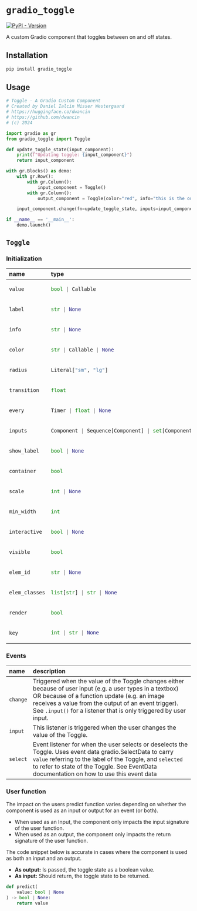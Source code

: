 
# `gradio_toggle`
<a href="https://pypi.org/project/gradio_toggle/" target="_blank"><img alt="PyPI - Version" src="https://img.shields.io/pypi/v/gradio_toggle"></a>  

A custom Gradio component that toggles between on and off states.

## Installation

```bash
pip install gradio_toggle
```

## Usage

```python
# Toggle - A Gradio Custom Component
# Created by Daniel Ialcin Misser Westergaard
# https://huggingface.co/dwancin
# https://github.com/dwancin
# (c) 2024

import gradio as gr
from gradio_toggle import Toggle

def update_toggle_state(input_component):
    print(f"Updating toggle: {input_component}")
    return input_component

with gr.Blocks() as demo:
    with gr.Row():
        with gr.Column():
            input_component = Toggle()
        with gr.Column():
            output_component = Toggle(color="red", info="this is the output", show_label=False, interactive=False, radius="sm", transition=1)

    input_component.change(fn=update_toggle_state, inputs=input_component, outputs=output_component)

if __name__ == '__main__':
    demo.launch()
```

## `Toggle`

### Initialization

<table>
<thead>
<tr>
<th align="left">name</th>
<th align="left" style="width: 25%;">type</th>
<th align="left">default</th>
<th align="left">description</th>
</tr>
</thead>
<tbody>
<tr>
<td align="left"><code>value</code></td>
<td align="left" style="width: 25%;">

```python
bool | Callable
```

</td>
<td align="left"><code>False</code></td>
<td align="left"></td>
</tr>

<tr>
<td align="left"><code>label</code></td>
<td align="left" style="width: 25%;">

```python
str | None
```

</td>
<td align="left"><code>None</code></td>
<td align="left"></td>
</tr>

<tr>
<td align="left"><code>info</code></td>
<td align="left" style="width: 25%;">

```python
str | None
```

</td>
<td align="left"><code>None</code></td>
<td align="left"></td>
</tr>

<tr>
<td align="left"><code>color</code></td>
<td align="left" style="width: 25%;">

```python
str | Callable | None
```

</td>
<td align="left"><code>None</code></td>
<td align="left"></td>
</tr>

<tr>
<td align="left"><code>radius</code></td>
<td align="left" style="width: 25%;">

```python
Literal["sm", "lg"]
```

</td>
<td align="left"><code>"lg"</code></td>
<td align="left"></td>
</tr>

<tr>
<td align="left"><code>transition</code></td>
<td align="left" style="width: 25%;">

```python
float
```

</td>
<td align="left"><code>0.3</code></td>
<td align="left"></td>
</tr>

<tr>
<td align="left"><code>every</code></td>
<td align="left" style="width: 25%;">

```python
Timer | float | None
```

</td>
<td align="left"><code>None</code></td>
<td align="left"></td>
</tr>

<tr>
<td align="left"><code>inputs</code></td>
<td align="left" style="width: 25%;">

```python
Component | Sequence[Component] | set[Component] | None
```

</td>
<td align="left"><code>None</code></td>
<td align="left">None</td>
</tr>

<tr>
<td align="left"><code>show_label</code></td>
<td align="left" style="width: 25%;">

```python
bool | None
```

</td>
<td align="left"><code>None</code></td>
<td align="left"></td>
</tr>

<tr>
<td align="left"><code>container</code></td>
<td align="left" style="width: 25%;">

```python
bool
```

</td>
<td align="left"><code>True</code></td>
<td align="left"></td>
</tr>

<tr>
<td align="left"><code>scale</code></td>
<td align="left" style="width: 25%;">

```python
int | None
```

</td>
<td align="left"><code>None</code></td>
<td align="left"></td>
</tr>

<tr>
<td align="left"><code>min_width</code></td>
<td align="left" style="width: 25%;">

```python
int
```

</td>
<td align="left"><code>160</code></td>
<td align="left"></td>
</tr>

<tr>
<td align="left"><code>interactive</code></td>
<td align="left" style="width: 25%;">

```python
bool | None
```

</td>
<td align="left"><code>None</code></td>
<td align="left"></td>
</tr>

<tr>
<td align="left"><code>visible</code></td>
<td align="left" style="width: 25%;">

```python
bool
```

</td>
<td align="left"><code>True</code></td>
<td align="left"></td>
</tr>

<tr>
<td align="left"><code>elem_id</code></td>
<td align="left" style="width: 25%;">

```python
str | None
```

</td>
<td align="left"><code>None</code></td>
<td align="left"></td>
</tr>

<tr>
<td align="left"><code>elem_classes</code></td>
<td align="left" style="width: 25%;">

```python
list[str] | str | None
```

</td>
<td align="left"><code>None</code></td>
<td align="left"></td>
</tr>

<tr>
<td align="left"><code>render</code></td>
<td align="left" style="width: 25%;">

```python
bool
```

</td>
<td align="left"><code>True</code></td>
<td align="left"></td>
</tr>

<tr>
<td align="left"><code>key</code></td>
<td align="left" style="width: 25%;">

```python
int | str | None
```

</td>
<td align="left"><code>None</code></td>
<td align="left"></td>
</tr>
</tbody></table>


### Events

| name | description |
|:-----|:------------|
| `change` | Triggered when the value of the Toggle changes either because of user input (e.g. a user types in a textbox) OR because of a function update (e.g. an image receives a value from the output of an event trigger). See `.input()` for a listener that is only triggered by user input. |
| `input` | This listener is triggered when the user changes the value of the Toggle. |
| `select` | Event listener for when the user selects or deselects the Toggle. Uses event data gradio.SelectData to carry `value` referring to the label of the Toggle, and `selected` to refer to state of the Toggle. See EventData documentation on how to use this event data |



### User function

The impact on the users predict function varies depending on whether the component is used as an input or output for an event (or both).

- When used as an Input, the component only impacts the input signature of the user function.
- When used as an output, the component only impacts the return signature of the user function.

The code snippet below is accurate in cases where the component is used as both an input and an output.

- **As output:** Is passed, the toggle state as a boolean value.
- **As input:** Should return, the toggle state to be returned.

 ```python
 def predict(
     value: bool | None
 ) -> bool | None:
     return value
 ```
 
